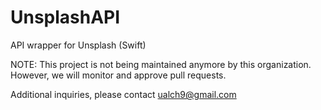 # UnsplashAPI
API wrapper for Unsplash (Swift)

NOTE: This project is not being maintained anymore by this organization. However, we will monitor and approve pull requests.

Additional inquiries, please contact [ualch9@gmail.com](mailto:ualch9@gmail.com)
